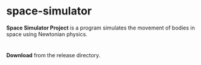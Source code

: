 # space-simulator
**Space Simulator Project** is a program simulates the movement of bodies in space using Newtonian physics.
#
**Download** from the release directory.
